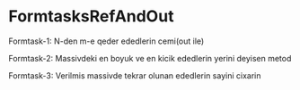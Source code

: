 # FormtasksRefAndOut

 Formtask-1: N-den m-e qeder ededlerin cemi(out ile)

 Formtask-2: Massivdeki en boyuk ve en kicik ededlerin yerini deyisen metod

 Formtask-3: Verilmis massivde tekrar olunan ededlerin sayini cixarin
